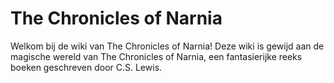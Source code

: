 # The Chronicles of Narnia
Welkom bij de wiki van The Chronicles of Narnia! 
Deze wiki is gewijd aan de magische wereld van The Chronicles of Narnia, een fantasierijke reeks boeken geschreven door C.S. Lewis.